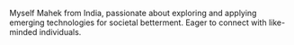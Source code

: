 Myself Mahek from India, passionate about exploring and applying emerging technologies for societal betterment. Eager to connect with like-minded individuals.
